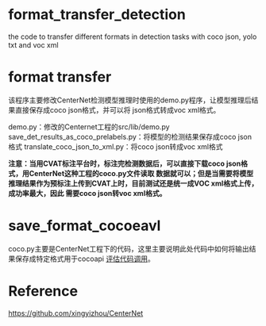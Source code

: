 # format_transfer_detection
the code to transfer different formats in detection tasks with coco json, yolo txt and voc xml

# format transfer
该程序主要修改CenterNet检测模型推理时使用的demo.py程序，让模型推理后结果直接保存成coco json格式，并可以将
json格式转成voc xml格式。

demo.py：修改的Centernet工程的src/lib/demo.py
save_det_results_as_coco_prelabels.py：将模型的检测结果保存成coco json格式
translate_coco_json_to_xml.py：将coco json转成voc xml格式

**注意：当用CVAT标注平台时，标注完检测数据后，可以直接下载coco json格式，用CenterNet这种工程的coco.py文件读取
数据就可以；但是当需要将模型推理结果作为预标注上传到CVAT上时，目前测试还是统一成VOC xml格式上传，成功率最大，因此
需要coco json转voc xml格式。**

# save_format_cocoeavl
coco.py主要是CenterNet工程下的代码，这里主要说明此处代码中如何将输出结果保存成特定格式用于cocoapi
[评估代码调用](https://yangsuhui.github.io/p/5b87.html)。


# Reference
https://github.com/xingyizhou/CenterNet